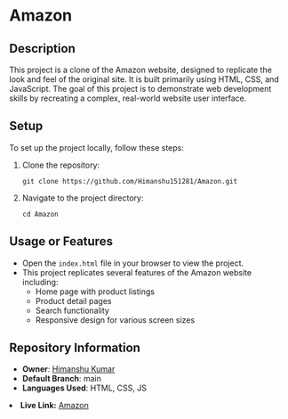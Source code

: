 
<h1>Amazon</h1>

<h2>Description</h2>
    <p>This project is a clone of the Amazon website, designed to replicate the look and feel of the original site. It is built primarily using HTML, CSS, and JavaScript. The goal of this project is to demonstrate web development skills by recreating a complex, real-world website user interface.</p>

<h2>Setup</h2>
    <p>To set up the project locally, follow these steps:</p>
    <ol>
        <li>Clone the repository:
            <pre><code>git clone https://github.com/Himanshu151281/Amazon.git</code></pre>
        </li>
        <li>Navigate to the project directory:
            <pre><code>cd Amazon</code></pre>
        </li>
    </ol>

<h2>Usage or Features</h2>
    <ul>
        <li>Open the <code>index.html</code> file in your browser to view the project.</li>
        <li>This project replicates several features of the Amazon website including:
            <ul>
                <li>Home page with product listings</li>
                <li>Product detail pages</li>
                <li>Search functionality</li>
                <li>Responsive design for various screen sizes</li>
            </ul>
        </li>
    </ul>

<h2>Repository Information</h2>
    <ul>
        <li><strong>Owner</strong>: <a href="https://github.com/Himanshu151281">Himanshu Kumar</a></li>
        <li><strong>Default Branch</strong>: main</li>
        <li><strong>Languages Used</strong>: HTML, CSS, JS</li>
    </ul>
    <li><strong>Live Link:</strong> <a href="https://himanshu151281.github.io/Amazon/">Amazon</a></li>
